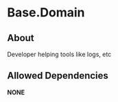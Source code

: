 # Base.Domain

## About

Developer helping tools like logs, etc

## Allowed Dependencies

__NONE__

